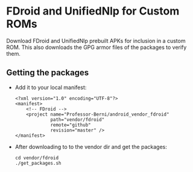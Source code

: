 FDroid and UnifiedNlp for Custom ROMs
=====================================

Download FDroid and UnifiedNlp prebuilt APKs for inclusion in a custom ROM.
This also downloads the GPG armor files of the packages to verify them.

Getting the packages
--------------------

* Add it to your local manifest:

      <?xml version="1.0" encoding="UTF-8"?>
      <manifest>
          <!-- FDroid -->
          <project name="Professor-Berni/android_vendor_fdroid"
                   path="vendor/fdroid"
                   remote="github"
                   revision="master" />
      </manifest>

* After downloading to to the vendor dir and get the packages:

      cd vendor/fdroid
      ./get_packages.sh
